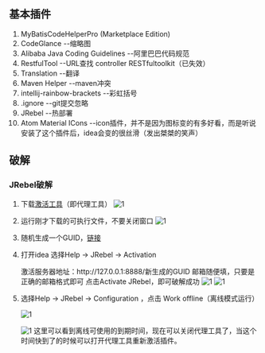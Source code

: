 ## 基本插件

1. MyBatisCodeHelperPro (Marketplace Edition)
2. CodeGlance --缩略图
3. Alibaba Java Coding Guidelines --阿里巴巴代码规范
4. RestfulTool --URL查找 controller  RESTfultoolkit（已失效）
5. Translation --翻译
6. Maven Helper --maven冲突
7. intellij-rainbow-brackets --彩虹括号
8. .ignore --git提交忽略
9. JRebel --热部署
10. Atom Material ICons --icon插件，并不是因为图标变的有多好看，而是听说安装了这个插件后，idea会变的很丝滑（发出桀桀的笑声）

## 破解

### JRebel破解

1. 下载[激活工具](https://github.com/ilanyu/ReverseProxy/releases/tag/v1.0)（即代理工具）
![1](https://gitee.com/CX330YJ/imgs/raw/master/imgs/20220410202343.png)

2. 运行刚才下载的可执行文件，不要关闭窗口
![1](https://gitee.com/CX330YJ/imgs/raw/master/imgs/20220410202445.png)

3. 随机生成一个GUID，[链接](https://www.guidgen.com/)

4. 打开idea 选择Help -> JRebel -> Activation

    激活服务器地址：http://<span><span>127.0.0.1:8888/新生成的GUID
    邮箱随便填，只要是正确的邮箱格式即可
    点击Activate JRebel，即可破解成功
![1](https://gitee.com/CX330YJ/imgs/raw/master/imgs/20220410202701.png)
![1](https://gitee.com/CX330YJ/imgs/raw/master/imgs/20220410210123.png)

5. 选择Help -> JRebel -> Configuration ，点击 Work offline（离线模式运行）

    ![1](https://gitee.com/CX330YJ/imgs/raw/master/imgs/20220410210830.png)

    ![1](https://gitee.com/CX330YJ/imgs/raw/master/imgs/20220410210903.png)
    这里可以看到离线可使用的到期时间，现在可以关闭代理工具了，当这个时间快到了的时候可以打开代理工具重新激活插件。
